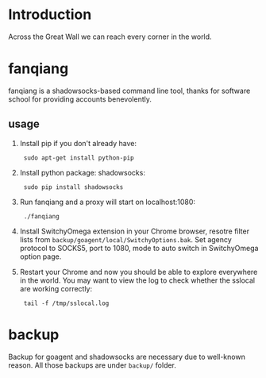 ﻿# Introduction
Across the Great Wall we can reach every corner in the world.

# fanqiang
fanqiang is a shadowsocks-based command line tool, thanks for software school for providing accounts benevolently. 

## usage
1. Install pip if you don't already have:

        sudo apt-get install python-pip

2. Install python package: shadowsocks:

        sudo pip install shadowsocks


3. Run fanqiang and a proxy will start on localhost:1080:

        ./fanqiang

4. Install SwitchyOmega extension in your Chrome browser, resotre filter lists from ```backup/goagent/local/SwitchyOptions.bak```. Set agency protocol to SOCKS5, port to 1080, mode to auto switch in SwitchyOmega option page.

4. Restart your Chrome and now you should be able to explore everywhere in the world. You may want to view the log to check whether the sslocal are working correctly:

   
        tail -f /tmp/sslocal.log
   
   
# backup
Backup for goagent and shadowsocks are necessary due to well-known reason. All those backups are under ```backup/``` folder.
